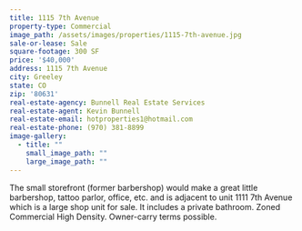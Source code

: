 ```yaml
---
title: 1115 7th Avenue
property-type: Commercial
image_path: /assets/images/properties/1115-7th-avenue.jpg
sale-or-lease: Sale
square-footage: 300 SF
price: '$40,000'
address: 1115 7th Avenue
city: Greeley
state: CO
zip: '80631'
real-estate-agency: Bunnell Real Estate Services
real-estate-agent: Kevin Bunnell
real-estate-email: hotproperties1@hotmail.com
real-estate-phone: (970) 381-8899
image-gallery:
  - title: ""
    small_image_path: ""
    large_image_path: ""
---
```


The small storefront (former barbershop) would make a great little barbershop, tattoo parlor, office, etc. and is adjacent to unit 1111 7th Avenue which is a large shop unit for sale. It includes a private bathroom. Zoned Commercial High Density. Owner-carry terms possible.